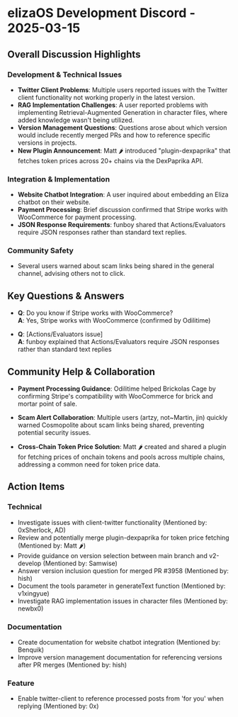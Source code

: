 # elizaOS Development Discord - 2025-03-15

## Overall Discussion Highlights

### Development & Technical Issues
- **Twitter Client Problems**: Multiple users reported issues with the Twitter client functionality not working properly in the latest version.
- **RAG Implementation Challenges**: A user reported problems with implementing Retrieval-Augmented Generation in character files, where added knowledge wasn't being utilized.
- **Version Management Questions**: Questions arose about which version would include recently merged PRs and how to reference specific versions in projects.
- **New Plugin Announcement**: Matt 🌶 introduced "plugin-dexpaprika" that fetches token prices across 20+ chains via the DexPaprika API.

### Integration & Implementation
- **Website Chatbot Integration**: A user inquired about embedding an Eliza chatbot on their website.
- **Payment Processing**: Brief discussion confirmed that Stripe works with WooCommerce for payment processing.
- **JSON Response Requirements**: funboy shared that Actions/Evaluators require JSON responses rather than standard text replies.

### Community Safety
- Several users warned about scam links being shared in the general channel, advising others not to click.

## Key Questions & Answers

- **Q**: Do you know if Stripe works with WooCommerce?  
  **A**: Yes, Stripe works with WooCommerce (confirmed by Odilitime)

- **Q**: [Actions/Evaluators issue]  
  **A**: funboy explained that Actions/Evaluators require JSON responses rather than standard text replies

## Community Help & Collaboration

- **Payment Processing Guidance**: Odilitime helped Brickolas Cage by confirming Stripe's compatibility with WooCommerce for brick and mortar point of sale.

- **Scam Alert Collaboration**: Multiple users (artzy, not~Martin, jin) quickly warned Cosmopolite about scam links being shared, preventing potential security issues.

- **Cross-Chain Token Price Solution**: Matt 🌶 created and shared a plugin for fetching prices of onchain tokens and pools across multiple chains, addressing a common need for token price data.

## Action Items

### Technical
- Investigate issues with client-twitter functionality (Mentioned by: 0xSherlock, AD)
- Review and potentially merge plugin-dexpaprika for token price fetching (Mentioned by: Matt 🌶)
- Provide guidance on version selection between main branch and v2-develop (Mentioned by: Samwise)
- Answer version inclusion question for merged PR #3958 (Mentioned by: hish)
- Document the tools parameter in generateText function (Mentioned by: v1xingyue)
- Investigate RAG implementation issues in character files (Mentioned by: newbx0)

### Documentation
- Create documentation for website chatbot integration (Mentioned by: Benquik)
- Improve version management documentation for referencing versions after PR merges (Mentioned by: hish)

### Feature
- Enable twitter-client to reference processed posts from 'for you' when replying (Mentioned by: 0x)